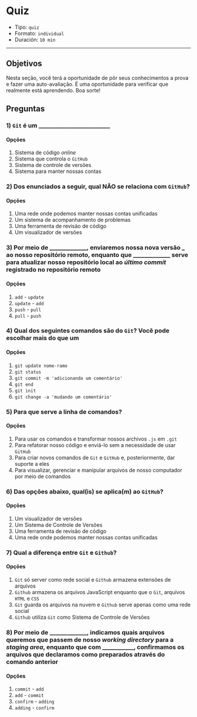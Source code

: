 # Quiz

* Tipo: `quiz`
* Formato: `individual`
* Duración: `10 min`

***

## Objetivos

Nesta seção, você terá a oportunidade de pôr seus conhecimentos a prova e fazer
uma auto-avaliação. É uma oportunidade para verificar que realmente está
aprendendo. Boa sorte!

## Preguntas

### 1\) **`Git`** é um \_\_\_\_\_\_\_\_\_\_\_\_\_\_\_\_\_\_\_\_\_\_\_\_\_

#### Opções

1. Sistema de código _online_
2. Sistema que controla o `GitHub`
3. Sistema de controle de versões
4. Sistema para manter nossas contas

<solution style="display:none;">3</solution>

### 2\) Dos enunciados a seguir, qual NÃO se relaciona com **`GitHub`**?

#### Opções

1. Uma rede onde podemos manter nossas contas unificadas
2. Um sistema de acompanhamento de problemas
3. Uma ferramenta de revisão de código
4. Um visualizador de versões

<solution style="display:none;">1</solution>

### 3\) Por meio de \_\_\_\_\_\_\_\_\_\_\_\_\_, enviaremos nossa nova versão **_** ao nosso repositório remoto, enquanto que **_**\_\_\_\_\_\_\_\_\_\_\_\_ serve para atualizar nosso repositório local ao **_**último commit**_** registrado no repositório remoto

#### Opções

1. `add` - `update`
2. `update` - `add`
3. `push` - `pull`
4. `pull` - `push`

<solution style="display:none;">3</solution>

### 4\) Qual dos seguintes comandos são do **`Git`**? Você pode escolhar mais do que um

#### Opções

1. `git update nome-ramo`
2. `git status`
3. `git commit -m 'adicionando um comentário'`
4. `git end`
5. `git init`
6. `git change -a 'mudando um comentário'`

<solution style="display:none;">2,3,5</solution>

### 5\) Para que serve a linha de comandos?

#### Opções

1. Para usar os comandos e transformar nossos archivos `.js` em `.git`
2. Para refatorar nosso código e enviá-lo sem a necessidade de usar `GitHub`
3. Para criar novos comandos de `Git` e `GitHub` e, posteriormente, dar suporte
   a eles
4. Para visualizar, gerenciar e manipular arquivos de nosso computador por meio
   de comandos

<solution style="display:none;">4</solution>

### 6\) Das opções abaixo, qual\(is\) se aplica\(m\) ao **`GitHub`**?

#### Opções

1. Um visualizador de versões
2. Um Sistema de Controle de Versões
3. Uma ferramenta de revisão de código
4. Uma rede onde podemos manter nossas contas unificadas

<solution style="display:none;">1,3</solution>

### 7\) Qual a diferença entre **`Git`** e **`Github`**?

#### Opções

1. `Git` só server como rede social e `Github` armazena extensões de arquivos
2. `Github` armazena os arquivos JavaScript enquanto que o `Git`, arquivos
   `HTML` e `CSS`
3. `Git` guarda os arquivos na nuvem e `Github` serve apenas como uma rede
   social
4. `Github` utiliza `Git` como Sistema de Controle de Versões

<solution style="display:none;">4</solution>

### 8\) Por meio de \_\_\_\_\_\_\_\_\_\_\_\_\_, indicamos quais arquivos queremos que passem de nosso **_**working directory**_** para a **_**staging area**_**, enquanto que com \_\_\_\_\_\_\_\_\_\_\_, confirmamos os arquivos que declaramos como preparados através do comando anterior

#### Opções

1. `commit` - `add`
2. `add` - `commit`
3. `confirm` - `adding`
4. `adding` - `confirm`

<solution style="display:none;">2</solution>

